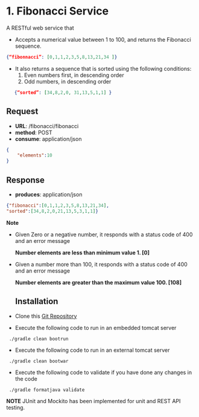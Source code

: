 # 1. Fibonacci Service 

A RESTful web service that
* Accepts a numerical value between 1 to 100, and returns the Fibonacci sequence.
```JSON
{“fibonnacci”: [0,1,1,2,3,5,8,13,21,34 ]}
```
* It also returns a sequence that is sorted using the following 
conditions: 
  1. Even numbers first, in descending order
  2. Odd numbers, in descending order 
```json
   {“sorted”: [34,8,2,0, 31,13,5,1,1] } 
```

## Request 
- **URL**: /fibonacci/fibonacci
- **method**: POST
- **consume**: application/json
 
```json
{
    "elements":10
}
```

## Response
- **produces**: application/json
```json
{"fibonacci":[0,1,1,2,3,5,8,13,21,34],
"sorted":[34,8,2,0,21,13,5,3,1,1]}
```

**Note**
* Given Zero or a negative number, it responds with a status code of 400 and an error message
 
    **Number elements are less than minimum value 1. [0]**		
		
* Given a number more than 100, it responds with a status code of 400 and an error message
 
  **Number elements are greater than the maximum value 100. [108]**
  
  ## Installation

* Clone this [Git Repository](https://github.com/saritanus/fibonacci.git)
* Execute the following code to run in an embedded tomcat server

```command
 ./gradle clean bootrun 
```
* Execute the following code to run in an external tomcat server

```command
 ./gradle clean bootwar
```
* Execute the following code to validate if you have done any changes in the code
```command
 ./gradle formatjava validate
```
**NOTE**
JUnit and Mockito has been implemented for unit and REST API testing.
